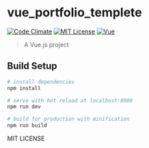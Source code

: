 # vue_portfolio_templete

[![Code Climate](https://codeclimate.com/github/codeclimate/codeclimate/badges/gpa.svg)](https://codeclimate.com/github/yamanoku/vue_portfolio_templete/)
[![MIT License](http://img.shields.io/badge/license-MIT-blue.svg?style=flat)](LICENSE)
[![Vue](https://img.shields.io/badge/vue-1.0.0-brightgreen.svg)](https://github.com/vuejs/vue/tree/1.0)

> A Vue.js project

## Build Setup

``` bash
# install dependencies
npm install

# serve with hot reload at localhost:8080
npm run dev

# build for production with minification
npm run build
```

MIT LICENSE